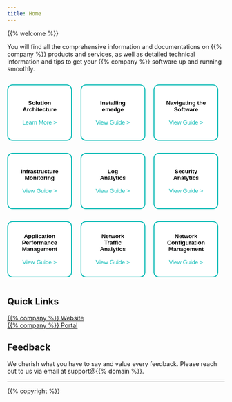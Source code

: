 ```yaml
---
title: Home
---
```


{{% welcome %}}

You will find all the comprehensive information and documentations on {{% company %}} products and services, as well as detailed technical information and tips to get your {{% company %}} software up and running smoothly.

<div class="row" style="display: grid; overflow: auto;">
<div class="column" style="display: flex;">

<button name="button" style="background-color: #FFFFFF; width: 150px; height: 130px; border-radius: 12px; border: 2px solid #0ABAB5;" onclick="location.href='/overview/architecture';"><strong>Solution <br>Architecture</strong><br><br><span style="color: #0ABAB5;">Learn More ></span>
</button> 

&nbsp; &nbsp; &nbsp;

<button name="button" style="background-color: #FFFFFF; width: 150px; height: 130px; border-radius: 12px; border: 2px solid #0ABAB5;" onclick="location.href='/overview/emedge/installation';"><strong>Installing<br> emedge</strong><br><br><span style="color: #0ABAB5;">View Guide ></span>
</button> 

&nbsp; &nbsp; &nbsp;

<button name="button" style="background-color: #FFFFFF; width: 150px; height: 130px; border-radius: 12px; border: 2px solid #0ABAB5;" onclick="location.href='/cloud_vista/overview';"><strong>Navigating the <br>Software</strong><br><br><span style="color: #0ABAB5;">View Guide ></span>
</button> 
</div>
</div>

<div class="row" style="display: grid; overflow: auto;">
<div class="column" style="display: flex;">

<button name="button" style="background-color: #FFFFFF; width: 150px; height: 130px; border-radius: 12px; border: 2px solid #0ABAB5;" onclick="location.href='/cloud_vista/inframonitoring';"><strong>Infrastructure <br>Monitoring</strong><br><br><span style="color: #0ABAB5;">View Guide ></span>
</button> 

&nbsp; &nbsp; &nbsp;

<button name="button" style="background-color: #FFFFFF; width: 150px; height: 130px; border-radius: 12px; border: 2px solid #0ABAB5;" onclick="location.href='/cloud_vista/loganalytics';"><strong>Log <br>Analytics</strong><br><br><span style="color: #0ABAB5;">View Guide ></span>
</button> 

&nbsp; &nbsp; &nbsp;

<button name="button" style="background-color: #FFFFFF; width: 150px; height: 130px; border-radius: 12px; border: 2px solid #0ABAB5;" onclick="location.href='/cloud_vista/securityanalytics';"><strong>Security <br>Analytics</strong><br><br><span style="color: #0ABAB5;">View Guide ></span>
</button> 

</div>
</div>

<div class="row" style="display: grid; overflow: auto;">
<div class="column" style="display: flex;">

<button name="button" style="background-color: #FFFFFF; width: 150px; height: 130px; border-radius: 12px; border: 2px solid #0ABAB5;" onclick="location.href='/cloud_vista/apm';"><strong>Application <br>Performance <br>Management</strong><br><br><span style="color: #0ABAB5;">View Guide ></span>
</button> 

&nbsp; &nbsp; &nbsp;

<button name="button" style="background-color: #FFFFFF; width: 150px; height: 130px; border-radius: 12px; border: 2px solid #0ABAB5;" onclick="location.href='/cloud_vista/netflow';"><strong>Network<br> Traffic<br> Analytics</strong><br><br><span style="color: #0ABAB5;">View Guide ></span>
</button> 

&nbsp; &nbsp; &nbsp;

<button name="button" style="background-color: #FFFFFF; width: 150px; height: 130px; border-radius: 12px; border: 2px solid #0ABAB5;" onclick="location.href='/cloud_vista/ncm';"><strong>Network<br> Configuration <br>Management</strong><br><br><span style="color: #0ABAB5;">View Guide ></span>
</button> 
</div>
</div>


## Quick Links
 <a href="https://www.{{% domain %}}" target="_blank">{{% company %}} Website</a>
 <br>
 <a href="https://www.portal.{{% domain %}}" target="_blank">{{% company %}} Portal</a>

## Feedback
We cherish what you have to say and value every feedback. Please reach out to us via email at support@{{% domain %}}.

<hr>
{{% copyright %}}

